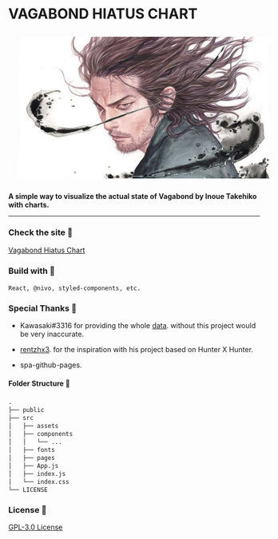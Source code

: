 # VAGABOND HIATUS CHART

<p align="center">
  	<img style="padding: 10px 20px;" src="docs/images/vagabond-banner.jpg" alt="vagabond banner" />
</p>

**A simple way to visualize the actual state of Vagabond by Inoue Takehiko with charts.**

---

### Check the site :rocket:

[Vagabond Hiatus Chart](https://falsepopsky.github.io/vagabond-hiatus-chart/)

### Build with :pushpin:

```
React, @nivo, styled-components, etc.
```

### Special Thanks :clap:

- Kawasaki#3316 for providing the whole [data](https://docs.google.com/spreadsheets/d/1fw7G9I2zPtAfSh0NUl-4m7G5wsXe5PIcMFRtd03jVz0/). without this project would be very inaccurate.

- [rentzhx3](https://github.com/rentzhx3/). for the inspiration with his project based on Hunter X Hunter.

- spa-github-pages.

#### Folder Structure :open_file_folder:

<div style="margin: 20px 0;">

    .
    ├── public
    ├── src
    │   ├── assets
    │   ├── components
    │   │   └── ...
    │   ├── fonts
    │   ├── pages
    │   ├── App.js
    │   ├── index.js
    │   └── index.css
    └── LICENSE

</div>

### License :scroll:

[GPL-3.0 License](https://github.com/falsepopsky/vagabond-hiatus-chart/blob/main/LICENSE)
